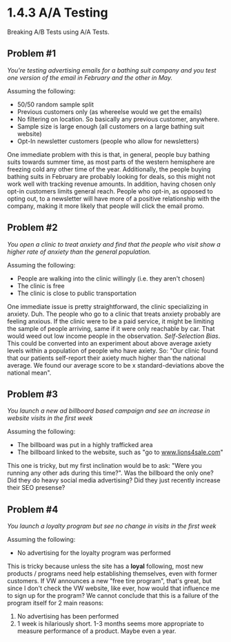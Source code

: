 # 1.4.3 A/A Testing

Breaking A/B Tests using A/A Tests.

## Problem #1

*You're testing advertising emails for a bathing suit company and you test one version of the email in February and the other in May.*


Assuming the following:

- 	50/50 random sample split
-  Previous customers only (as whereelse would we get the emails)
-  No filtering on location. So basically any previous customer, anywhere.
-  Sample size is large enough (all customers on a large bathing suit website)
-  Opt-In newsletter customers (people who allow for newsletters)

One immediate problem with this is that, in general, people buy bathing suits towards summer time, as most parts of the western hemisphere are freezing cold any other time of the year. Additionally, the people buying bathing suits in February are probably looking for deals, so this might not work well with tracking revenue amounts. In addition, having chosen only opt-in customers limits general reach. People who opt-in, as opposed to opting out, to a newsletter will have more of a positive relationship with the company, making it more likely that people will click the email promo.

## Problem #2

*You open a clinic to treat anxiety and find that the people who visit show a higher rate of anxiety than the general population.*

Assuming the following:

- People are walking into the clinic willingly (i.e. they aren't chosen)
- The clinic is free
- The clinic is close to public transportation

One immediate issue is pretty straightforward, the clinic specializing in anxiety. Duh. The people who go to a clinic that treats anxiety probably are feeling anxious. If the clinic were to be a paid service, it might be limiting the sample of people arriving, same if it were only reachable by car. That would weed out low income people in the observation. *Self-Selection Bias*. This could be converted into an experiment about above average axiety levels within a population of people who have axiety. So: "Our clinic found that our patients self-report their axiety much higher than the national average. We found our average score to be x standard-deviations above the national mean".


## Problem #3

*You launch a new ad billboard based campaign and see an increase in website visits in the first week*

Assuming the following:

- The billboard was put in a highly trafficked area
- The billboard linked to the website, such as "go to www.lions4sale.com"

This one is tricky, but my first inclination would be to ask: "Were you running any other ads during this time?". Was the billboard the only one? Did they do heavy social media advertising? Did they just recently increase their SEO presense?

## Problem #4

*You launch a loyalty program but see no change in visits in the first week*

Assuming the following:

- No advertising for the loyalty program was performed

This is tricky because unless the site has a **loyal** following, most new products / programs need help establishing themselves, even with former customers. If VW announces a new "free tire program", that's great, but since I don't check the VW website, like ever, how would that influence me to sign up for the program? We cannot conclude that this is a failure of the program itself for 2 main reasons:

1. No advertising has been performed
2. 1 week is hilariously short. 1-3 months seems more appropriate to measure performance of a product. Maybe even a year.